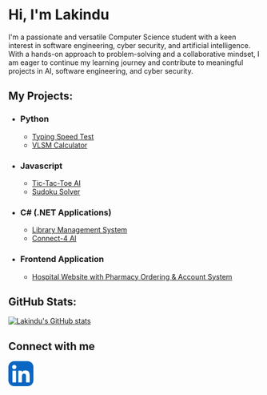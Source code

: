 # Hi, I'm Lakindu
I'm a passionate and versatile Computer Science student with a keen interest in software engineering, cyber security, and artificial intelligence. With a hands-on approach to problem-solving and a collaborative mindset, I am eager to continue my learning journey and contribute to meaningful projects in AI, software engineering, and cyber security.

## My Projects:
- ### Python
  - [Typing Speed Test](https://github.com/lak-git/TypingSpeedTest-CLI)
  - [VLSM Calculator](https://github.com/lak-git/VLSM-Calculator)
- ### Javascript
  - [Tic-Tac-Toe AI](https://github.com/lak-git/TicTacToe-AI)
  - [Sudoku Solver](https://github.com/lak-git/SudokuSolver)
- ### C# (.NET Applications)
  - [Library Management System](https://github.com/lak-git/Library-Management-System)
  - [Connect-4 AI](https://github.com/lak-git/Connect-4-AI)
- ### Frontend Application
  - [Hospital Website with Pharmacy Ordering & Account System](https://github.com/lak-git/HospitalWebsite-project)

## GitHub Stats:
[![Lakindu's GitHub stats](https://github-readme-stats.vercel.app/api?username=lak-git)](https://github.com/lak-git/github-readme-stats)

## Connect with me
<a href="https://www.linkedin.com/in/lakindu-h-perera/" target="_blank"><img align="center" src="https://github.com/tandpfun/skill-icons/blob/main/icons/LinkedIn.svg" alt="LinkedIn" height="50" width="50" /></a>


<!--
**lak-git/lak-git** is a ✨ _special_ ✨ repository because its `README.md` (this file) appears on your GitHub profile.

Here are some ideas to get you started:

- 🔭 I’m currently working on ...
- 🌱 I’m currently learning ...
- 👯 I’m looking to collaborate on ...
- 🤔 I’m looking for help with ...
- 💬 Ask me about ...
- 📫 How to reach me: ...
- 😄 Pronouns: ...
- ⚡ Fun fact: ...
-->
